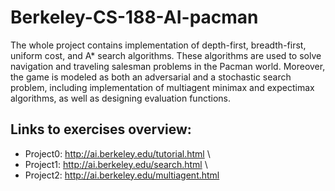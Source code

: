 # Berkeley-CS-188-AI-pacman

The whole project contains implementation of depth-first, breadth-first, uniform cost, and A* search algorithms. 
These algorithms are used to solve navigation and traveling salesman problems in the Pacman world.
Moreover, the game is modeled as both an adversarial and a stochastic search problem, including implementation of multiagent minimax and expectimax algorithms, 
as well as designing evaluation functions.


## Links to exercises overview:
* Project0: http://ai.berkeley.edu/tutorial.html \
* Project1: http://ai.berkeley.edu/search.html \
* Project2: http://ai.berkeley.edu/multiagent.html 
 
